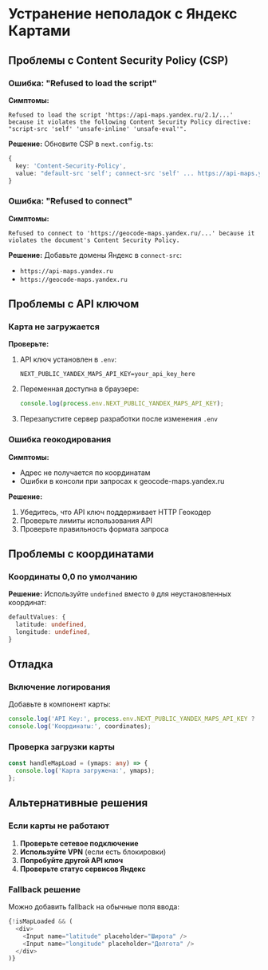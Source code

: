 # Устранение неполадок с Яндекс Картами

## Проблемы с Content Security Policy (CSP)

### Ошибка: "Refused to load the script"

**Симптомы:**
```
Refused to load the script 'https://api-maps.yandex.ru/2.1/...' because it violates the following Content Security Policy directive: "script-src 'self' 'unsafe-inline' 'unsafe-eval'".
```

**Решение:**
Обновите CSP в `next.config.ts`:

```typescript
{
  key: 'Content-Security-Policy',
  value: "default-src 'self'; connect-src 'self' ... https://api-maps.yandex.ru https://geocode-maps.yandex.ru; script-src 'self' 'unsafe-inline' 'unsafe-eval' https://api-maps.yandex.ru; img-src 'self' data: https: https://core-renderer-tiles.maps.yandex.net;",
}
```

### Ошибка: "Refused to connect"

**Симптомы:**
```
Refused to connect to 'https://geocode-maps.yandex.ru/...' because it violates the document's Content Security Policy.
```

**Решение:**
Добавьте домены Яндекс в `connect-src`:
- `https://api-maps.yandex.ru`
- `https://geocode-maps.yandex.ru`

## Проблемы с API ключом

### Карта не загружается

**Проверьте:**
1. API ключ установлен в `.env`:
   ```env
   NEXT_PUBLIC_YANDEX_MAPS_API_KEY=your_api_key_here
   ```

2. Переменная доступна в браузере:
   ```javascript
   console.log(process.env.NEXT_PUBLIC_YANDEX_MAPS_API_KEY);
   ```

3. Перезапустите сервер разработки после изменения `.env`

### Ошибка геокодирования

**Симптомы:**
- Адрес не получается по координатам
- Ошибки в консоли при запросах к geocode-maps.yandex.ru

**Решение:**
1. Убедитесь, что API ключ поддерживает HTTP Геокодер
2. Проверьте лимиты использования API
3. Проверьте правильность формата запроса

## Проблемы с координатами

### Координаты 0,0 по умолчанию

**Решение:**
Используйте `undefined` вместо `0` для неустановленных координат:

```typescript
defaultValues: {
  latitude: undefined,
  longitude: undefined,
}
```

## Отладка

### Включение логирования

Добавьте в компонент карты:

```typescript
console.log('API Key:', process.env.NEXT_PUBLIC_YANDEX_MAPS_API_KEY ? 'Установлен' : 'Не найден');
console.log('Координаты:', coordinates);
```

### Проверка загрузки карты

```typescript
const handleMapLoad = (ymaps: any) => {
  console.log('Карта загружена:', ymaps);
};
```

## Альтернативные решения

### Если карты не работают

1. **Проверьте сетевое подключение**
2. **Используйте VPN** (если есть блокировки)
3. **Попробуйте другой API ключ**
4. **Проверьте статус сервисов Яндекс**

### Fallback решение

Можно добавить fallback на обычные поля ввода:

```typescript
{!isMapLoaded && (
  <div>
    <Input name="latitude" placeholder="Широта" />
    <Input name="longitude" placeholder="Долгота" />
  </div>
)}
```
